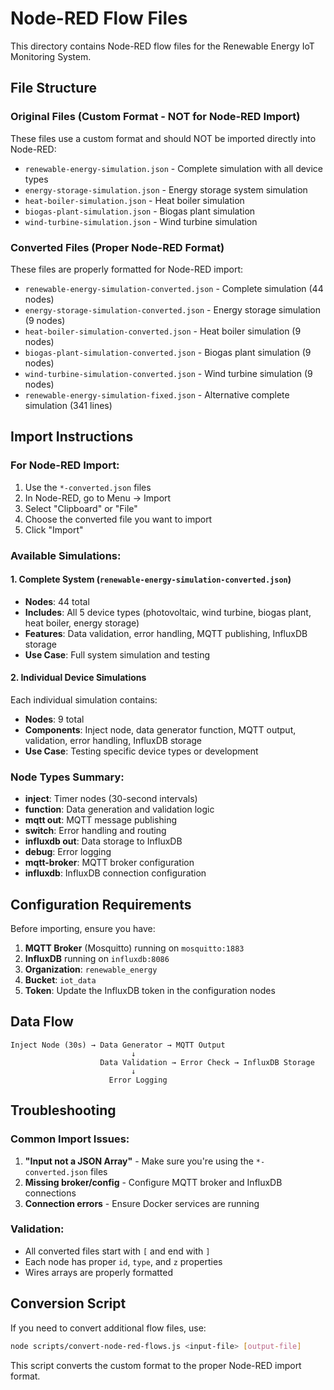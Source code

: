 # Node-RED Flow Files

This directory contains Node-RED flow files for the Renewable Energy IoT Monitoring System.

## File Structure

### Original Files (Custom Format - NOT for Node-RED Import)
These files use a custom format and should NOT be imported directly into Node-RED:
- `renewable-energy-simulation.json` - Complete simulation with all device types
- `energy-storage-simulation.json` - Energy storage system simulation
- `heat-boiler-simulation.json` - Heat boiler simulation
- `biogas-plant-simulation.json` - Biogas plant simulation
- `wind-turbine-simulation.json` - Wind turbine simulation

### Converted Files (Proper Node-RED Format)
These files are properly formatted for Node-RED import:
- `renewable-energy-simulation-converted.json` - Complete simulation (44 nodes)
- `energy-storage-simulation-converted.json` - Energy storage simulation (9 nodes)
- `heat-boiler-simulation-converted.json` - Heat boiler simulation (9 nodes)
- `biogas-plant-simulation-converted.json` - Biogas plant simulation (9 nodes)
- `wind-turbine-simulation-converted.json` - Wind turbine simulation (9 nodes)
- `renewable-energy-simulation-fixed.json` - Alternative complete simulation (341 lines)

## Import Instructions

### For Node-RED Import:
1. Use the `*-converted.json` files
2. In Node-RED, go to Menu → Import
3. Select "Clipboard" or "File"
4. Choose the converted file you want to import
5. Click "Import"

### Available Simulations:

#### 1. Complete System (`renewable-energy-simulation-converted.json`)
- **Nodes**: 44 total
- **Includes**: All 5 device types (photovoltaic, wind turbine, biogas plant, heat boiler, energy storage)
- **Features**: Data validation, error handling, MQTT publishing, InfluxDB storage
- **Use Case**: Full system simulation and testing

#### 2. Individual Device Simulations
Each individual simulation contains:
- **Nodes**: 9 total
- **Components**: Inject node, data generator function, MQTT output, validation, error handling, InfluxDB storage
- **Use Case**: Testing specific device types or development

### Node Types Summary:
- **inject**: Timer nodes (30-second intervals)
- **function**: Data generation and validation logic
- **mqtt out**: MQTT message publishing
- **switch**: Error handling and routing
- **influxdb out**: Data storage to InfluxDB
- **debug**: Error logging
- **mqtt-broker**: MQTT broker configuration
- **influxdb**: InfluxDB connection configuration

## Configuration Requirements

Before importing, ensure you have:

1. **MQTT Broker** (Mosquitto) running on `mosquitto:1883`
2. **InfluxDB** running on `influxdb:8086`
3. **Organization**: `renewable_energy`
4. **Bucket**: `iot_data`
5. **Token**: Update the InfluxDB token in the configuration nodes

## Data Flow

```
Inject Node (30s) → Data Generator → MQTT Output
                           ↓
                    Data Validation → Error Check → InfluxDB Storage
                           ↓
                      Error Logging
```

## Troubleshooting

### Common Import Issues:
1. **"Input not a JSON Array"** - Make sure you're using the `*-converted.json` files
2. **Missing broker/config** - Configure MQTT broker and InfluxDB connections
3. **Connection errors** - Ensure Docker services are running

### Validation:
- All converted files start with `[` and end with `]`
- Each node has proper `id`, `type`, and `z` properties
- Wires arrays are properly formatted

## Conversion Script

If you need to convert additional flow files, use:
```bash
node scripts/convert-node-red-flows.js <input-file> [output-file]
```

This script converts the custom format to the proper Node-RED import format. 